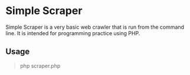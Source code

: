 # Simple Scraper

Simple Scraper is a very basic web crawler that is run from the command line. It is intended for programming practice using PHP.

Usage
-----

> php scraper.php
